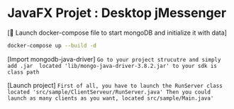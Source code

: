 # JavaFX Projet : Desktop jMessenger 


[:whale: Launch docker-compose file to start mongoDB and initialize it with data]
```bash
docker-compose up --build -d
```

[Import mongodb-java-driver]
``
Go to your project strucutre and simply add .jar 
located 'lib/mongo-java-driver-3.8.2.jar' to your sdk is class path
``

[Launch project]
``
First of all, you have to launch the RunServer class located 'src/sample/ClientServeur/RunServer.java'
Then you could launch as many clients as you want, located src/sample/Main.java'
``

